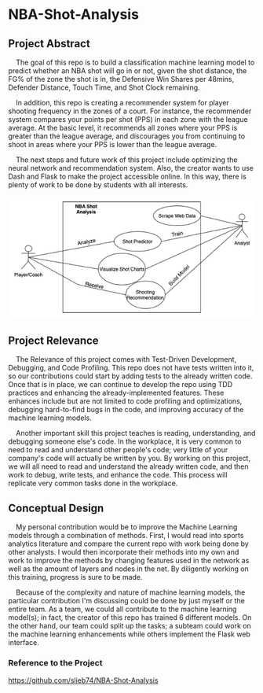 # NBA-Shot-Analysis

## Project Abstract
&nbsp;&nbsp;&nbsp;&nbsp;The goal of this repo is to build a classification machine learning model to predict whether an NBA shot will go in or not, given the shot distance, the FG% of the zone the shot is in, the Defensive Win Shares per 48mins, Defender Distance, Touch Time, and Shot Clock remaining.

&nbsp;&nbsp;&nbsp;&nbsp;In addition, this repo is creating a recommender system for player shooting frequency in the zones of a court. For instance, the recommender system compares your points per shot (PPS) in each zone with the league average. At the basic level, it recommends all zones where your PPS is greater than the league average, and discourages you from continuing to shoot in areas where your PPS is lower than the league average.

&nbsp;&nbsp;&nbsp;&nbsp;The next steps and future work of this project include optimizing the neural network and recommendation system. Also, the creator wants to use Dash and Flask to make the project accessible online. In this way, there is plenty of work to be done by students with all interests.

![Use Case Image](Esslinger_NBA.png)

## Project Relevance
&nbsp;&nbsp;&nbsp;&nbsp;The Relevance of this project comes with Test-Driven Development, Debugging, and Code Profiling. This repo does not have tests written into it, so our contributions could start by adding tests to the already written code. Once that is in place, we can continue to develop the repo using TDD practices and enhancing the already-implemented features. These enhances include but are not limited to code profiling and optimizations, debugging hard-to-find bugs in the code, and improving accuracy of the machine learning models.

&nbsp;&nbsp;&nbsp;&nbsp;Another important skill this project teaches is reading, understanding, and debugging someone else's code. In the workplace, it is very common to need to read and understand other people's code; very little of your company's code will actually be written by you. By working on this project, we will all need to read and understand the already written code, and then work to debug, write tests, and enhance the code. This process will replicate very common tasks done in the workplace.

## Conceptual Design
&nbsp;&nbsp;&nbsp;&nbsp;My personal contribution would be to improve the Machine Learning models through a combination of methods. First, I would read into sports analytics literature and compare the current repo with work being done by other analysts. I would then incorporate their methods into my own and work to improve the methods by changing features used in the network as well as the amount of layers and nodes in the net. By diligently working on this training, progress is sure to be made.

&nbsp;&nbsp;&nbsp;&nbsp;Because of the complexity and nature of machine learning models, the particular contribution I'm discussing could be done by just myself or the entire team. As a team, we could all contribute to the machine learning model(s); in fact, the creator of this repo has trained 6 different models. On the other hand, our team could split up the tasks; a subteam could work on the machine learning enhancements while others implement the Flask web interface. 


### Reference to the Project
https://github.com/slieb74/NBA-Shot-Analysis
